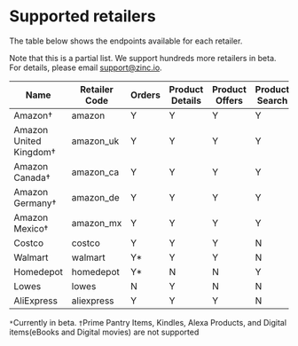 # Supported retailers

The table below shows the endpoints available for each retailer. 

Note that this is a partial list. We support hundreds more retailers in beta. For details, please email support@zinc.io.

Name | Retailer Code | Orders | Product Details | Product Offers | Product Search
---- | ------------- | ------ | --------------- | -------------- | --------------
Amazon† | amazon                     | Y | Y | Y | Y
Amazon United Kingdom† | amazon_uk   | Y | Y | Y | Y
Amazon Canada† | amazon_ca           | Y | Y | Y | Y
Amazon Germany† | amazon_de          | Y | Y | Y | Y
Amazon Mexico† | amazon_mx           | Y | Y | Y | Y
Costco | costco                      | Y | Y | Y | N
Walmart | walmart                    | Y* | Y | Y | N
Homedepot | homedepot                | Y* | N | N | Y
Lowes | lowes                        | N | Y | N | N
AliExpress | aliexpress              | Y | Y | Y | N

```*```Currently in beta.
```†```Prime Pantry Items, Kindles, Alexa Products, and Digital items(eBooks and Digital movies) are not supported